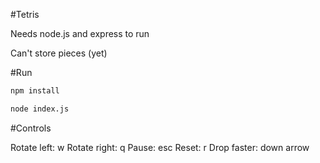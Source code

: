 #Tetris

Needs node.js and express to run

Can't store pieces (yet)

#Run 

``` bash
npm install

node index.js
```

#Controls

Rotate left: w
Rotate right: q
Pause: esc
Reset: r
Drop faster: down arrow